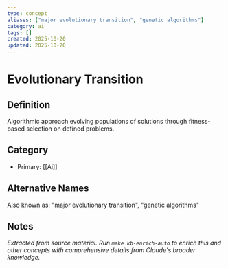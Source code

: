 ```yaml
---
type: concept
aliases: ["major evolutionary transition", "genetic algorithms"]
category: ai
tags: []
created: 2025-10-20
updated: 2025-10-20
---
```


# Evolutionary Transition

## Definition

Algorithmic approach evolving populations of solutions through fitness-based selection on defined problems.

## Category

- Primary: [[Ai]]

## Alternative Names

Also known as: "major evolutionary transition", "genetic algorithms"

## Notes

*Extracted from source material. Run `make kb-enrich-auto` to enrich this and other concepts with comprehensive details from Claude's broader knowledge.*
